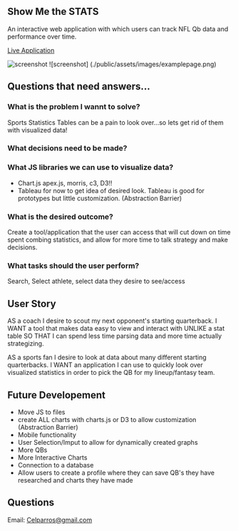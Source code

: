 
## Show Me the STATS

An interactive web application with which users can track NFL Qb data and performance over time.

[Live Application](https://cparros.github.io/football-visualization-project/)

![screenshot](./public/assets/images/homescreen.png)
![screenshot] (./public/assets/images/examplepage.png)

## Questions that need answers...

### What is the problem I wannt to solve?

Sports Statistics Tables can be a pain to look over...so lets get rid of them with visualized data!

### What decisions need to be made?

### What JS libraries we can use to visualize data?
- Chart.js apex.js, morris, c3, D3!!
- Tableau for now to get idea of desired look. Tableau is good for prototypes but little customization. (Abstraction  Barrier)

### What is the desired outcome?

Create a tool/application that the user can access that will cut down on time spent combing statistics, and allow for more time to talk strategy and make decisions.

### What tasks should the user perform?

Search, Select athlete, select data they desire to see/access

## User Story


AS a coach I desire to scout my next opponent's starting quarterback.
I WANT a tool that makes data easy to view and interact with UNLIKE a stat table
SO THAT I can spend less time parsing data and more time actually strategizing. 

AS a sports fan I desire to look at data about many different starting quarterbacks.
I WANT an application I can use to quickly look over visualized statistics in order to pick the QB for my lineup/fantasy team.

## Future Developement

- Move JS to files
- create ALL charts with charts.js or D3 to allow customization (Abstraction Barrier)
- Mobile functionality
- User Selection/Imput to allow for dynamically created graphs
- More QBs
- More Interactive Charts
- Connection to a database
- Allow users to create a profile where they can save QB's they have researched and charts they have made

## Questions
Email: Celparros@gmail.com